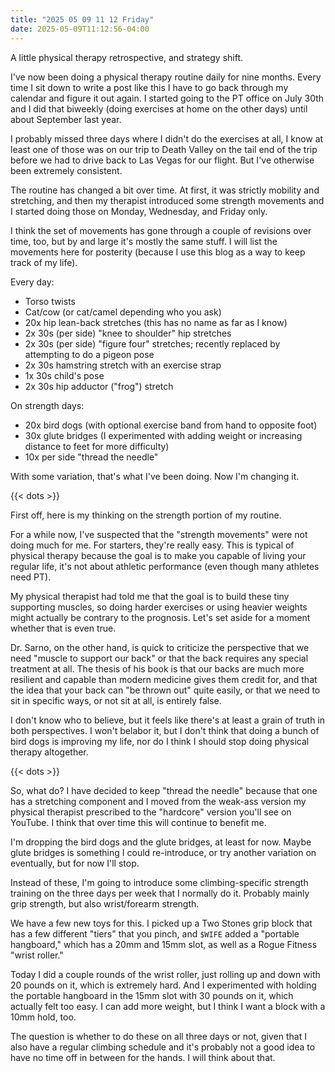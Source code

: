 ```yaml
---
title: "2025 05 09 11 12 Friday"
date: 2025-05-09T11:12:56-04:00
---
```


A little physical therapy retrospective, and strategy shift.<!--more-->

I've now been doing a physical therapy routine daily for nine months. Every time
I sit down to write a post like this I have to go back through my calendar and
figure it out again. I started going to the PT office on July 30th and I did
that biweekly (doing exercises at home on the other days) until about September
last year.

I probably missed three days where I didn't do the exercises at all, I know at
least one of those was on our trip to Death Valley on the tail end of the trip
before we had to drive back to Las Vegas for our flight. But I've otherwise been
extremely consistent.

The routine has changed a bit over time. At first, it was strictly mobility and
stretching, and then my therapist introduced some strength movements and I
started doing those on Monday, Wednesday, and Friday only.

I think the set of movements has gone through a couple of revisions over time,
too, but by and large it's mostly the same stuff. I will list the movements here
for posterity (because I use this blog as a way to keep track of my life).

Every day:

* Torso twists
* Cat/cow (or cat/camel depending who you ask)
* 20x hip lean-back stretches (this has no name as far as I know)
* 2x 30s (per side) "knee to shoulder" hip stretches
* 2x 30s (per side) "figure four" stretches; recently replaced by attempting to
  do a pigeon pose
* 2x 30s hamstring stretch with an exercise strap
* 1x 30s child's pose
* 2x 30s hip adductor ("frog") stretch

On strength days:

* 20x bird dogs (with optional exercise band from hand to opposite foot)
* 30x glute bridges (I experimented with adding weight or increasing distance to
  feet for more difficulty)
* 10x per side "thread the needle"

With some variation, that's what I've been doing. Now I'm changing it.

{{< dots >}}

First off, here is my thinking on the strength portion of my routine.

For a while now, I've suspected that the "strength movements" were not doing
much for me. For starters, they're really easy. This is typical of physical
therapy because the goal is to make you capable of living your regular life,
it's not about athletic performance (even though many athletes need PT).

My physical therapist had told me that the goal is to build these tiny
supporting muscles, so doing harder exercises or using heavier weights might
actually be contrary to the prognosis. Let's set aside for a moment whether that
is even true.

Dr. Sarno, on the other hand, is quick to criticize the perspective that we need
"muscle to support our back" or that the back requires any special treatment at
all. The thesis of his book is that our backs are much more resilient and
capable than modern medicine gives them credit for, and that the idea that your
back can "be thrown out" quite easily, or that we need to sit in specific ways,
or not sit at all, is entirely false.

I don't know who to believe, but it feels like there's at least a grain of truth
in both perspectives. I won't belabor it, but I don't think that doing a bunch
of bird dogs is improving my life, nor do I think I should stop doing physical
therapy altogether.

{{< dots >}}

So, what do? I have decided to keep "thread the needle" because that one has a
stretching component and I moved from the weak-ass version my physical therapist
prescribed to the "hardcore" version you'll see on YouTube. I think that over
time this will continue to benefit me.

I'm dropping the bird dogs and the glute bridges, at least for now. Maybe glute
bridges is something I could re-introduce, or try another variation on
eventually, but for now I'll stop.

Instead of these, I'm going to introduce some climbing-specific strength
training on the three days per week that I normally do it. Probably mainly grip
strength, but also wrist/forearm strength.

We have a few new toys for this. I picked up a Two Stones grip block that has a
few different "tiers" that you pinch, and `$WIFE` added a "portable hangboard,"
which has a 20mm and 15mm slot, as well as a Rogue Fitness "wrist roller."

Today I did a couple rounds of the wrist roller, just rolling up and down with
20 pounds on it, which is extremely hard. And I experimented with holding the
portable hangboard in the 15mm slot with 30 pounds on it, which actually felt
too easy. I can add more weight, but I think I want a block with a 10mm hold, too.

The question is whether to do these on all three days or not, given that I also
have a regular climbing schedule and it's probably not a good idea to have no
time off in between for the hands. I will think about that.
